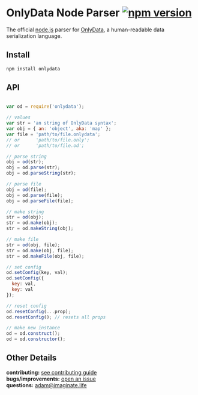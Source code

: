 # OnlyData Node Parser [![npm version](https://img.shields.io/badge/npm-0.0.1--beta-red.svg?style=flat)](https://www.npmjs.com/package/onlydata)

The official [node.js](https://nodejs.org) parser for [OnlyData](http://onlydata.tech), a human-readable data serialization language.

## Install
```bash
npm install onlydata
```

## API
```javascript

var od = require('onlydata');

// values
var str = 'an string of OnlyData syntax';
var obj = { an: 'object', aka: 'map' };
var file = 'path/to/file.onlydata';
// or      'path/to/file.only';
// or      'path/to/file.od';

// parse string
obj = od(str);
obj = od.parse(str);
obj = od.parseString(str);

// parse file
obj = od(file);
obj = od.parse(file);
obj = od.parseFile(file);

// make string
str = od(obj);
str = od.make(obj);
str = od.makeString(obj);

// make file
str = od(obj, file);
str = od.make(obj, file);
str = od.makeFile(obj, file);

// set config
od.setConfig(key, val);
od.setConfig({
  key: val,
  key: val
});

// reset config
od.resetConfig(...prop);
od.resetConfig(); // resets all props

// make new instance
od = od.construct();
od = od.constructor();
```

## Other Details
**contributing:** [see contributing guide](https://github.com/imaginate/onlydata-node/blob/master/CONTRIBUTING.md)<br>
**bugs/improvements:** [open an issue](https://github.com/imaginate/onlydata-node/issues)<br>
**questions:** adam@imaginate.life
